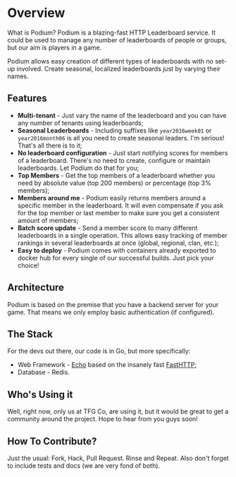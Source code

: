 Overview
========

What is Podium? Podium is a blazing-fast HTTP Leaderboard service. It could be used to manage any number of leaderboards of people or groups, but our aim is players in a game.

Podium allows easy creation of different types of leaderboards with no set-up involved. Create seasonal, localized leaderboards just by varying their names.

## Features

* **Multi-tenant** - Just vary the name of the leaderboard and you can have any number of tenants using leaderboards;
* **Seasonal Leaderboards** - Including suffixes like `year2016week01` or `year2016month06` is all you need to create seasonal leaders. I'm serious! That's all there is to it;
* **No leaderboard configuration** - Just start notifying scores for members of a leaderboard. There's no need to create, configure or maintain leaderboards. Let Podium do that for you;
* **Top Members** - Get the top members of a leaderboard whether you need by absolute value (top 200 members) or percentage (top 3% members);
* **Members around me** - Podium easily returns members around a specific member in the leaderboard. It will even compensate if you ask for the top member or last member to make sure you get a consistent amount of members;
* **Batch score update** - Send a member score to many different leaderboards in a single operation. This allows easy tracking of member rankings in several leaderboards at once (global, regional, clan, etc.);
* **Easy to deploy** - Podium comes with containers already exported to docker hub for every single of our successful builds. Just pick your choice!

## Architecture

Podium is based on the premise that you have a backend server for your game. That means we only employ basic authentication (if configured).

## The Stack

For the devs out there, our code is in Go, but more specifically:

* Web Framework - [Echo](https://github.com/labstack/echo) based on the insanely fast [FastHTTP](https://github.com/valyala/fasthttp);
* Database - Redis.

## Who's Using it

Well, right now, only us at TFG Co, are using it, but it would be great to get a community around the project. Hope to hear from you guys soon!

## How To Contribute?

Just the usual: Fork, Hack, Pull Request. Rinse and Repeat. Also don't forget to include tests and docs (we are very fond of both).
